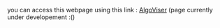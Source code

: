 you can access this webpage using this link : <a href = "https://bullet-crystal.github.io/Algoviser" target="_blank">AlgoViser</a> (page currently under developement :()
